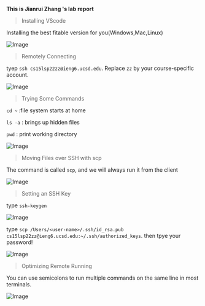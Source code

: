 **This is Jianrui Zhang 's lab report**

> Installing VScode

Installing the best fitable version for you(Windows,Mac,Linux)

![Image](https://user-images.githubusercontent.com/103210019/162644154-05a0d1a3-48aa-4280-b3b3-6aab167a5c89.png)

> Remotely Connecting

tyep `ssh cs15lsp22zz@ieng6.ucsd.edu`. Replace `zz` by your course-specific account.

![Image](https://user-images.githubusercontent.com/103210019/162644182-52539f25-f47f-4312-996b-c44c14199f88.png)

> Trying Some Commands

`cd ~` :file system starts at home

`ls -a` : brings up hidden files

`pwd` : print working directory

![Image](https://user-images.githubusercontent.com/103210019/162669659-3f7e90a7-3cac-4bd8-bcc6-534e0816a30c.png)

> Moving Files over SSH with scp

The command is called `scp`, and we will always run it from the client

![Image](https://user-images.githubusercontent.com/103210019/162644264-2ae7d3ea-7e55-44e7-8cd0-ff41b9a57262.png)

> Setting an SSH Key

type `ssh-keygen` 

![Image](https://user-images.githubusercontent.com/103210019/162668497-ce9be951-c5da-472a-a605-bd5ea91d10d0.png)

type `scp /Users/<user-name>/.ssh/id_rsa.pub cs15lsp22zz@ieng6.ucsd.edu:~/.ssh/authorized_keys`. then tpye your password! 

![Image](https://user-images.githubusercontent.com/103210019/162668573-9be320c4-caa4-470e-8fd2-2aa59dac1b54.png)

> Optimizing Remote Running

You can use semicolons to run multiple commands on the same line in most terminals.

![Image](https://user-images.githubusercontent.com/103210019/162670593-c001106c-b1ab-4003-8d9d-d7f184a29040.png)
